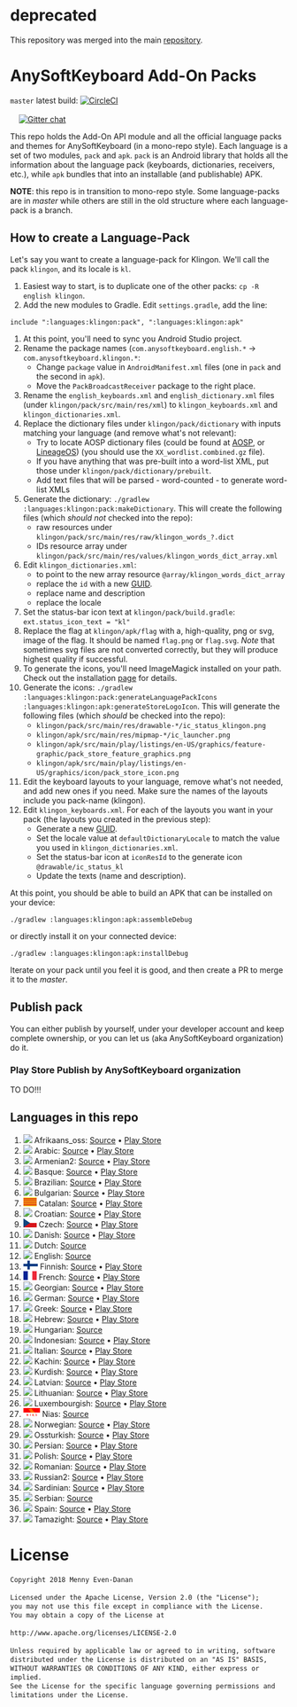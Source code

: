 # deprecated
This repository was merged into the main [repository](https://github.com/AnySoftKeyboard/AnySoftKeyboard/tree/master/addons/languages).

# AnySoftKeyboard Add-On Packs
`master` latest build: [![CircleCI](https://circleci.com/gh/AnySoftKeyboard/LanguagePack/tree/master.svg?style=svg)](https://circleci.com/gh/AnySoftKeyboard/LanguagePack/tree/master)<br/>
<br/>
&nbsp;&nbsp;&nbsp;&nbsp;[![Gitter chat](https://badges.gitter.im/AnySoftKeyboard/gitter.png)](https://gitter.im/AnySoftKeyboard)

This repo holds the Add-On API module and all the official language packs and themes for AnySoftKeyboard (in a mono-repo style).
Each language is a set of two modules, `pack` and `apk`. `pack` is an Android library that holds all the information about the language pack (keyboards, dictionaries, receivers, etc.),
while `apk` bundles that into an installable (and publishable) APK.

**NOTE**: this repo is in transition to mono-repo style. Some language-packs are in _master_ while others are still in the old structure where each language-pack is a branch.

## How to create a Language-Pack

Let's say you want to create a language-pack for Klingon. We'll call the pack `klingon`, and its locale is `kl`.
1. Easiest way to start, is to duplicate one of the other packs: `cp -R english klingon`.
1. Add the new modules to Gradle. Edit `settings.gradle`, add the line:
```
include ":languages:klingon:pack", ":languages:klingon:apk"
```
1. At this point, you'll need to sync you Android Studio project.
1. Rename the package names (`com.anysoftkeyboard.english.*` -> `com.anysoftkeyboard.klingon.*`:
    * Change `package` value in `AndroidManifest.xml` files (one in `pack` and the second in `apk`).
    * Move the `PackBroadcastReceiver` package to the right place.
1. Rename the `english_keyboards.xml` and `english_dictionary.xml` files (under `klingon/pack/src/main/res/xml`) to `klingon_keyboards.xml` and `klingon_dictionaries.xml`.
1. Replace the dictionary files under `klingon/pack/dictionary` with inputs matching your language (and remove what's not relevant):
    * Try to locate AOSP dictionary files (could be found at [AOSP](https://android.googlesource.com/platform/packages/inputmethods/LatinIME/+/master/dictionaries/), or [LineageOS](https://github.com/LineageOS/android_packages_inputmethods_LatinIME/tree/lineage-16.0/dictionaries)) (you should use the `XX_wordlist.combined.gz` file).
    * If you have anything that was pre-built into a word-list XML, put those under `klingon/pack/dictionary/prebuilt`.
    * Add text files that will be parsed - word-counted -  to generate word-list XMLs
1. Generate the dictionary: `./gradlew :languages:klingon:pack:makeDictionary`. This will create the following files (which _should not_ checked into the repo):
    * raw resources under `klingon/pack/src/main/res/raw/klingon_words_?.dict`
    * IDs resource array under `klingon/pack/src/main/res/values/klingon_words_dict_array.xml`
1. Edit `klingon_dictionaries.xml`:
    * to point to the new array resource `@array/klingon_words_dict_array`
    * replace the `id` with a new [GUID](https://www.guidgenerator.com/).
    * replace name and description
    * replace the locale
1. Set the status-bar icon text at `klingon/pack/build.gradle`: `ext.status_icon_text = "kl"`
1. Replace the flag at `klingon/apk/flag` with a, high-quality, png or svg, image of the flag. It should be named `flag.png` or `flag.svg`. _Note_ that sometimes svg files are not converted correctly, but they will produce highest quality if successful.
1. To generate the icons, you'll need ImageMagick installed on your path. Check out the installation [page](https://imagemagick.org/script/download.php) for details.
1. Generate the icons: `./gradlew :languages:klingon:pack:generateLanguagePackIcons :languages:klingon:apk:generateStoreLogoIcon`. This will generate the following files (which _should_ be checked into the repo):
    * `klingon/pack/src/main/res/drawable-*/ic_status_klingon.png`
    * `klingon/apk/src/main/res/mipmap-*/ic_launcher.png`
    * `klingon/apk/src/main/play/listings/en-US/graphics/feature-graphic/pack_store_feature_graphics.png`
    * `klingon/apk/src/main/play/listings/en-US/graphics/icon/pack_store_icon.png`
1. Edit the keyboard layouts to your language, remove what's not needed, and add new ones if you need. Make sure the names of the layouts include you pack-name (klingon).
1. Edit `klingon_keyboards.xml`. For each of the layouts you want in your pack (the layouts you created in the previous step):
    * Generate a new [GUID](https://www.guidgenerator.com/).
    * Set the locale value at `defaultDictionaryLocale` to match the value you used in `klingon_dictionaries.xml`.
    * Set the status-bar icon at `iconResId` to the generate icon `@drawable/ic_status_kl`
    * Update the texts (name and description).

At this point, you should be able to build an APK that can be installed on your device:
```
./gradlew :languages:klingon:apk:assembleDebug
```
or directly install it on your connected device:
```
./gradlew :languages:klingon:apk:installDebug
```


Iterate on your pack until you feel it is good, and then create a PR to merge it to the _master_.

## Publish pack
You can either publish by yourself, under your developer account and keep complete ownership, or you can let us (aka AnySoftKeyboard organization) do it.

### Play Store Publish by AnySoftKeyboard organization
TO DO!!!

## Languages in this repo

1. <img src='languages/afrikaans_oss/apk/flag/flag.svg?sanitize=1' height='16'>&nbsp;Afrikaans_oss: [Source](languages/afrikaans_oss) • [Play Store](https://play.google.com/store/apps/details?id=com.anysoftkeyboard.languagepack.afrikaans_oss)
1. <img src='languages/arabic/apk/flag/flag.svg?sanitize=1' height='16'>&nbsp;Arabic: [Source](languages/arabic) • [Play Store](https://play.google.com/store/apps/details?id=com.anysoftkeyboard.languagepack.arabic)
1. <img src='languages/armenian2/apk/flag/flag.svg?sanitize=1' height='16'>&nbsp;Armenian2: [Source](languages/armenian2) • [Play Store](https://play.google.com/store/apps/details?id=com.anysoftkeyboard.languagepack.armenian2)
1. <img src='languages/basque/apk/flag/flag.svg?sanitize=1' height='16'>&nbsp;Basque: [Source](languages/basque) • [Play Store](https://play.google.com/store/apps/details?id=com.anysoftkeyboard.languagepack.basque)
1. <img src='languages/brazilian/apk/flag/flag.svg?sanitize=1' height='16'>&nbsp;Brazilian: [Source](languages/brazilian) • [Play Store](https://play.google.com/store/apps/details?id=com.anysoftkeyboard.languagepack.brazilian)
1. <img src='languages/bulgarian/apk/flag/flag.svg?sanitize=1' height='16'>&nbsp;Bulgarian: [Source](languages/bulgarian) • [Play Store](https://play.google.com/store/apps/details?id=com.anysoftkeyboard.languagepack.bulgarian)
1. <img src='languages/catalan/apk/flag/flag.svg?sanitize=1' height='16'>&nbsp;Catalan: [Source](languages/catalan) • [Play Store](https://play.google.com/store/apps/details?id=com.anysoftkeyboard.languagepack.catalan)
1. <img src='languages/croatian/apk/flag/flag.svg?sanitize=1' height='16'>&nbsp;Croatian: [Source](languages/croatian) • [Play Store](https://play.google.com/store/apps/details?id=com.anysoftkeyboard.languagepack.croatian)
1. <img src='languages/czech/apk/flag/flag.svg?sanitize=1' height='16'>&nbsp;Czech: [Source](languages/czech) • [Play Store](https://play.google.com/store/apps/details?id=org.herrlado.ask.languagepack.czech)
1. <img src='languages/danish/apk/flag/flag.svg?sanitize=1' height='16'>&nbsp;Danish: [Source](languages/danish) • [Play Store](https://play.google.com/store/apps/details?id=com.anysoftkeyboard.languagepack.danish)
1. <img src='languages/dutch/apk/flag/flag.svg?sanitize=1' height='16'>&nbsp;Dutch: [Source](languages/dutch)
1. <img src='languages/english/apk/flag/flag.svg?sanitize=1' height='16'>&nbsp;English: [Source](languages/english)
1. <img src='languages/finnish/apk/flag/flag.svg?sanitize=1' height='16'>&nbsp;Finnish: [Source](languages/finnish) • [Play Store](https://play.google.com/store/apps/details?id=com.menny.anysoftkeyboard.finnish)
1. <img src='languages/french/apk/flag/flag.svg?sanitize=1' height='16'>&nbsp;French: [Source](languages/french) • [Play Store](https://play.google.com/store/apps/details?id=com.anysoftkeyboard.languagepack.french)
1. <img src='languages/georgian/apk/flag/flag.svg?sanitize=1' height='16'>&nbsp;Georgian: [Source](languages/georgian) • [Play Store](https://play.google.com/store/apps/details?id=com.anysoftkeyboard.languagepack.georgian)
1. <img src='languages/german/apk/flag/flag.svg?sanitize=1' height='16'>&nbsp;German: [Source](languages/german) • [Play Store](https://play.google.com/store/apps/details?id=com.anysoftkeyboard.languagepack.german)
1. <img src='languages/greek/apk/flag/flag.svg?sanitize=1' height='16'>&nbsp;Greek: [Source](languages/greek) • [Play Store](https://play.google.com/store/apps/details?id=com.anysoftkeyboard.languagepack.greek)
1. <img src='languages/hebrew/apk/flag/flag.svg?sanitize=1' height='16'>&nbsp;Hebrew: [Source](languages/hebrew) • [Play Store](https://play.google.com/store/apps/details?id=com.anysoftkeyboard.languagepack.hebrew)
1. <img src='languages/hungarian/apk/flag/flag.svg?sanitize=1' height='16'>&nbsp;Hungarian: [Source](languages/hungarian)
1. <img src='languages/indonesian/apk/flag/flag.svg?sanitize=1' height='16'>&nbsp;Indonesian: [Source](languages/indonesian) • [Play Store](https://play.google.com/store/apps/details?id=com.anysoftkeyboard.languagepack.indonesian)
1. <img src='languages/italian/apk/flag/flag.svg?sanitize=1' height='16'>&nbsp;Italian: [Source](languages/italian) • [Play Store](https://play.google.com/store/apps/details?id=com.anysoftkeyboard.languagepack.italian)
1. <img src='languages/kachin/apk/flag/flag.png' height='16'>&nbsp;Kachin: [Source](languages/kachin) • [Play Store](https://play.google.com/store/apps/details?id=com.anysoftkeyboard.languagepack.kachin)
1. <img src='languages/kurdish/apk/flag/flag.svg?sanitize=1' height='16'>&nbsp;Kurdish: [Source](languages/kurdish) • [Play Store](https://play.google.com/store/apps/details?id=com.anysoftkeyboard.languagepack.kurdish)
1. <img src='languages/latvian/apk/flag/flag.svg?sanitize=1' height='16'>&nbsp;Latvian: [Source](languages/latvian) • [Play Store](https://play.google.com/store/apps/details?id=com.anysoftkeyboard.languagepack.latvian)
1. <img src='languages/lithuanian/apk/flag/flag.svg?sanitize=1' height='16'>&nbsp;Lithuanian: [Source](languages/lithuanian) • [Play Store](https://play.google.com/store/apps/details?id=org.herrlado.ask.languagepack.lithuanian)
1. <img src='languages/luxembourgish/apk/flag/flag.svg?sanitize=1' height='16'>&nbsp;Luxembourgish: [Source](languages/luxembourgish) • [Play Store](https://play.google.com/store/apps/details?id=com.anysoftkeyboard.languagepack.luxembourgish)
1. <img src='languages/nias/apk/flag/flag.png' height='16'>&nbsp;Nias: [Source](languages/nias)
1. <img src='languages/norwegian/apk/flag/flag.svg?sanitize=1' height='16'>&nbsp;Norwegian: [Source](languages/norwegian) • [Play Store](https://play.google.com/store/apps/details?id=com.anysoftkeyboard.languagepack.norwegian)
1. <img src='languages/ossturkish/apk/flag/flag.svg?sanitize=1' height='16'>&nbsp;Ossturkish: [Source](languages/ossturkish) • [Play Store](https://play.google.com/store/apps/details?id=com.anysoftkeyboard.languagepack.ossturkish)
1. <img src='languages/persian/apk/flag/flag.svg?sanitize=1' height='16'>&nbsp;Persian: [Source](languages/persian) • [Play Store](https://play.google.com/store/apps/details?id=com.anysoftkeyboard.languagepack.persian)
1. <img src='languages/polish/apk/flag/flag.svg?sanitize=1' height='16'>&nbsp;Polish: [Source](languages/polish) • [Play Store](https://play.google.com/store/apps/details?id=com.anysoftkeyboard.languagepack.polish)
1. <img src='languages/romanian/apk/flag/flag.svg?sanitize=1' height='16'>&nbsp;Romanian: [Source](languages/romanian) • [Play Store](https://play.google.com/store/apps/details?id=com.anysoftkeyboard.languagepack.romanian)
1. <img src='languages/russian2/apk/flag/flag.svg?sanitize=1' height='16'>&nbsp;Russian2: [Source](languages/russian2) • [Play Store](https://play.google.com/store/apps/details?id=com.anysoftkeyboard.languagepack.russian2)
1. <img src='languages/sardinian/apk/flag/flag.svg?sanitize=1' height='16'>&nbsp;Sardinian: [Source](languages/sardinian) • [Play Store](https://play.google.com/store/apps/details?id=com.anysoftkeyboard.languagepack.sardinian)
1. <img src='languages/serbian/apk/flag/flag.svg?sanitize=1' height='16'>&nbsp;Serbian: [Source](languages/serbian)
1. <img src='languages/spain/apk/flag/flag.svg?sanitize=1' height='16'>&nbsp;Spain: [Source](languages/spain) • [Play Store](https://play.google.com/store/apps/details?id=com.anysoftkeyboard.languagepack.spain)
1. <img src='languages/tamazight/apk/flag/flag.svg?sanitize=1' height='16'>&nbsp;Tamazight: [Source](languages/tamazight) • [Play Store](https://play.google.com/store/apps/details?id=com.anysoftkeyboard.languagepack.tamazight)

# License

    Copyright 2018 Menny Even-Danan

    Licensed under the Apache License, Version 2.0 (the "License");
    you may not use this file except in compliance with the License.
    You may obtain a copy of the License at

    http://www.apache.org/licenses/LICENSE-2.0

    Unless required by applicable law or agreed to in writing, software
    distributed under the License is distributed on an "AS IS" BASIS,
    WITHOUT WARRANTIES OR CONDITIONS OF ANY KIND, either express or implied.
    See the License for the specific language governing permissions and
    limitations under the License.
